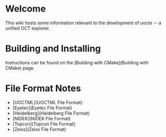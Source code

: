 # Welcome

This wiki hosts some information relevant to the development of uocte -- a unified OCT explorer.

# Building and Installing

Instructions can be found on the [Building with CMake](Building with CMake) page.

# File Format Notes

- [UOCTML](UOCTML File Format)
- [Eyetec](Eyetec File Format)
- [Heidelberg](Heidelberg File Format)
- [NIDEK](NIDEK File Format)
- [Topcon](Topcon File Format)
- [Zeiss](Zeiss File Format)

